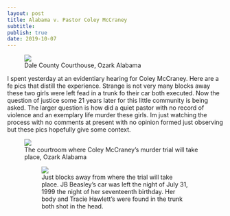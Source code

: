 ```yaml
---
layout: post
title: Alabama v. Pastor Coley McCraney
subtitle: 
publish: true
date: 2019-10-07
---
```


<figure>
<img src="https://jonbcarroll.s3.us-east-2.amazonaws.com/20191007-DSCF2349+copy.jpg">
<figcaption> Dale County Courthouse, Ozark Alabama</figcaption>
</figure>
I spent yesterday at an evidentiary hearing for Coley McCraney.
Here are a fe pics that distill the experience. 
Strange is not very many blocks away these two girls were left fead in a trunk fo their car both executed. Now the question of justice some 21 years later for this little community is being asked. The larger question is how did a quiet pastor with no record of violence and an exemplary life murder these girls.
Im just watching the process with no comments at present with no opinion formed just observing but these pics hopefully give some context.
 
<figure>
<img src="https://jonbcarroll.s3.us-east-2.amazonaws.com/20191007-DSCF2342+copy.jpg">
<figcaption> The courtroom where Coley McCraney’s murder trial will take place, Ozark Alabama</figcaption>
</figure\>

<figure>
<img src="https://jonbcarroll.s3.us-east-2.amazonaws.com/20191007-DSCF2407+copy.jpg"\>
<figcaption> Just blocks away from where the trial will take place. JB Beasley’s car was left the night of July 31, 1999 the night of her seventeenth birthday. Her body and Tracie Hawlett’s were found in the trunk both shot in the head.</figcaption>
</figure>
